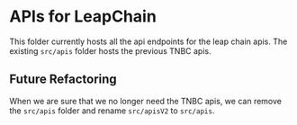 # APIs for LeapChain

This folder currently hosts all the api endpoints for the leap chain apis. The existing `src/apis` folder hosts the previous TNBC apis.

## Future Refactoring

When we are sure that we no longer need the TNBC apis, we can remove the `src/apis` folder and rename `src/apisV2` to `src/apis`.
